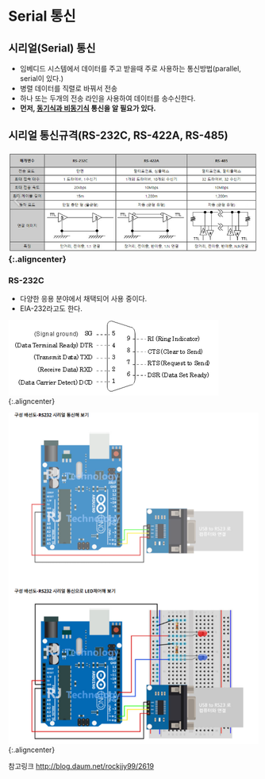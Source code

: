 

# Serial 통신



## 시리얼(Serial) 통신

- 임베디드 시스템에서 데이터를 주고 받을때 주로 사용하는 통신방법(parallel, serial이 있다.)
- 병렬 데이터를 직렬로 바꿔서 전송
- 하나 또는 두개의 전송 라인을 사용하여 데이터를 송수신한다.
- **먼저, [동기식과 비동기식](https://github.com/cdh3261/Arduino/blob/master/%EB%8F%99%EA%B8%B0%EC%8B%9D_%EB%B9%84%EB%8F%99%EA%B8%B0%EC%8B%9D_%ED%86%B5%EC%8B%A0.md) 통신을 알 필요가 있다.**



## 시리얼 통신규격(RS-232C, RS-422A, RS-485)

### ![통신](통신.assets/통신.PNG){:.aligncenter}



### RS-232C

- 다양한 응용 분야에서 채택되어 사용 중이다.
- EIA-232라고도 한다.

![신호및커넥터](통신.assets/신호및커넥터.PNG){:.aligncenter}



![캡처](통신.assets/캡처.PNG){:.aligncenter}





참고링크 http://blog.daum.net/rockjjy99/2619